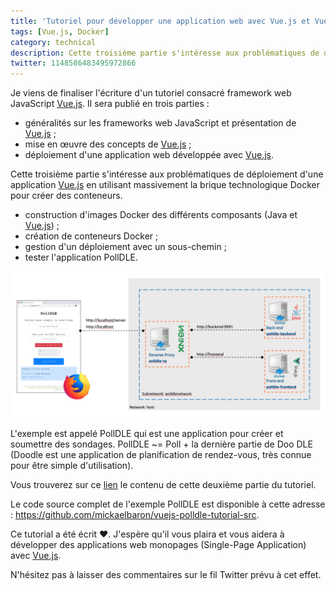 ```yaml
---
title: 'Tutoriel pour développer une application web avec Vue.js et Vue CLI : déploiement avec Docker (partie 3)'
tags: [Vue.js, Docker]
category: technical
description: Cette troisième partie s'intéresse aux problématiques de déploiement d'une application Vue.js en utilisant Docker pour créer des conteneurs.
twitter: 1148586483495972866
---
```


Je viens de finaliser l'écriture d'un tutoriel consacré framework web JavaScript [Vue.js](https://vuejs.org/). Il sera publié en trois parties :

* généralités sur les frameworks web JavaScript et présentation de [Vue.js](https://vuejs.org/) ;
* mise en œuvre des concepts de [Vue.js](https://vuejs.org/) ;
* déploiement d'une application web développée avec [Vue.js](https://vuejs.org/).

Cette troisième partie s'intéresse aux problématiques de déploiement d'une application [Vue.js](https://vuejs.org/) en utilisant massivement la brique technologique Docker pour créer des conteneurs.

* construction d'images Docker des différents composants (Java et [Vue.js](https://vuejs.org/)) ;
* création de conteneurs Docker ;
* gestion d'un déploiement avec un sous-chemin ;
* tester l'application PollDLE.

![Ecran pour vôter à un sondage PollDLE](/images/vuejs-deploiement-part3/schema.png)

L'exemple est appelé PollDLE qui est une application pour créer et soumettre des sondages. PollDLE ~= Poll + la dernière partie de Doo DLE (Doodle est une application de planification de rendez-vous, très connue pour être simple d'utilisation).

Vous trouverez sur ce [lien](/web/vuejs-deploiement-part3) le contenu de cette deuxième partie du tutoriel.

Le code source complet de l'exemple PollDLE est disponible à cette adresse : <https://github.com/mickaelbaron/vuejs-polldle-tutorial-src>.

Ce tutorial a été écrit ❤️. J'espère qu'il vous plaira et vous aidera à développer des applications web monopages (Single-Page Application) avec [Vue.js](https://vuejs.org/).

N'hésitez pas à laisser des commentaires sur le fil Twitter prévu à cet effet.
